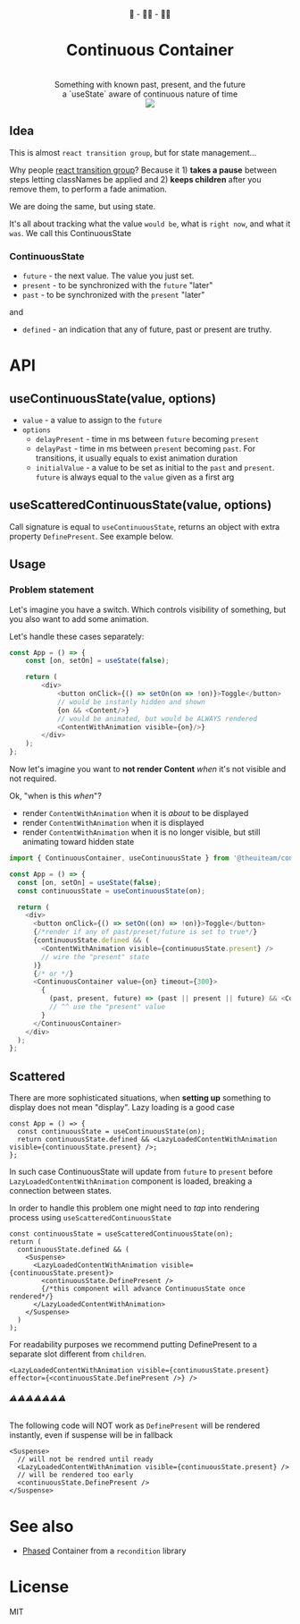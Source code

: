 <div align="center">
🧒 - 👨‍🦱 - 👨‍🦳
  <h1>Continuous Container</h1>
  <br/>
  Something with known past, present, and the future 
  <br/>
  a `useState` aware of continuous nature of time
  <br/>
    <a href="https://www.npmjs.com/package/@theuiteam/continuous-container">
      <img src="https://img.shields.io/npm/v/@theuiteam/continuous-container.svg?style=flat-square" />
    </a>

</div>

## Idea

This is almost `react transition group`, but for state management...

Why people [react transition group](https://github.com/reactjs/react-transition-group)? Because it 1) **takes a pause**
between steps letting classNames be applied and 2) **keeps children** after you remove them, to perform a fade
animation.

We are doing the same, but using state.

It's all about tracking what the value `would be`, what is `right now`, and what it `was`.
We call this ContinuousState

### ContinuousState

- `future` - the next value. The value you just set.
- `present` - to be synchronized with the `future` "later"
- `past` - to be synchronized with the `present` "later"

and

- `defined` - an indication that any of future, past or present are truthy.

# API

## useContinuousState(value, options)

- `value` - a value to assign to the `future`
- `options`
  - `delayPresent` - time in ms between `future` becoming `present`
  - `delayPast` - time in ms between `present` becoming `past`. For transitions, it usually equals to exist animation duration
  - `initialValue` - a value to be set as initial to the `past` and `present`. `future` is always equal to the `value` given as a first arg

## useScatteredContinuousState(value, options)

Call signature is equal to `useContinuousState`, returns an object with extra property `DefinePresent`. See example below.

## Usage

### Problem statement

Let's imagine you have a switch. Which controls visibility of something, but you also want to add some animation.

Let's handle these cases separately:

```typescript jsx
const App = () => {
    const [on, setOn] = useState(false);

    return (
        <div>
            <button onClick={() => setOn(on => !on)}>Toggle</button>
            // would be instanly hidden and shown
            {on && <Content/>}
            // would be animated, but would be ALWAYS rendered
            <ContentWithAnimation visible={on}/>}
        </div>
    );
};
```

Now let's imagine you want to **not render Content** _when_ it's not visible and not required.

Ok, "when is this _when_"?

- render `ContentWithAnimation` when it is _about_ to be displayed
- render `ContentWithAnimation` when it is displayed
- render `ContentWithAnimation` when it is no longer visible, but still animating toward hidden state

```typescript jsx
import { ContinuousContainer, useContinuousState } from '@theuiteam/continuous-container';

const App = () => {
  const [on, setOn] = useState(false);
  const continuousState = useContinuousState(on);

  return (
    <div>
      <button onClick={() => setOn((on) => !on)}>Toggle</button>
      {/*render if any of past/preset/future is set to true*/}
      {continuousState.defined && (
        <ContentWithAnimation visible={continuousState.present} />
        // wire the "present" state
      )}
      {/* or */}
      <ContinuousContainer value={on} timeout={300}>
        {
          (past, present, future) => (past || present || future) && <ContentWithAnimation visible={present} />
          // ^^ use the "present" value
        }
      </ContinuousContainer>
    </div>
  );
};
```

## Scattered

There are more sophisticated situations, when **setting up** something to display does not mean "display". Lazy loading
is a good case

```tsx
const App = () => {
  const continuousState = useContinuousState(on);
  return continuousState.defined && <LazyLoadedContentWithAnimation visible={continuousState.present} />;
};
```

In such case ContinuousState will update from `future` to `present` before `LazyLoadedContentWithAnimation` component is
loaded, breaking a connection between states.

In order to handle this problem one might need to _tap_ into rendering process using `useScatteredContinuousState`

```tsx
const continuousState = useScatteredContinuousState(on);
return (
  continuousState.defined && (
    <Suspense>
      <LazyLoadedContentWithAnimation visible={continuousState.present}>
        <continuousState.DefinePresent />
        {/*this component will advance ContinuousState once rendered*/}
      </LazyLoadedContentWithAnimation>
    </Suspense>
  )
);
```

For readability purposes we recommend putting DefinePresent to a separate slot different from `children`.

```tsx
<LazyLoadedContentWithAnimation visible={continuousState.present} effector={<continuousState.DefinePresent />} />
```

###### ⚠️⚠️⚠️⚠️⚠️⚠️⚠️

The following code will NOT work as `DefinePresent` will be rendered instantly, even if suspense will be in fallback

```tsx
<Suspense>
  // will not be rendred until ready
  <LazyLoadedContentWithAnimation visible={continuousState.present} />
  // will be rendered too early
  <continuousState.DefinePresent />
</Suspense>
```

# See also

- [Phased](https://github.com/theKashey/recondition#phased) Container from a `recondition` library

# License

MIT
